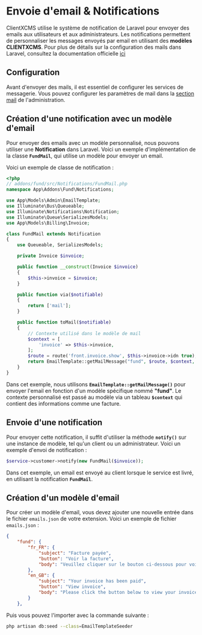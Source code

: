 # Envoie d'email & Notifications

ClientXCMS utilise le système de notification de Laravel pour envoyer des emails aux utilisateurs et aux administrateurs. Les notifications permettent de personnaliser les messages envoyés par email en utilisant des **modèles CLIENTXCMS**. 
Pour plus de détails sur la configuration des mails dans Laravel, consultez la documentation officielle [ici](https://laravel.com/docs/11.x/mail#introduction)

## Configuration

Avant d'envoyer des mails, il est essentiel de configurer les services de messagerie. 
Vous pouvez configurer les paramètres de mail dans la [section mail](../../../settings/core/mail.md) de l'administration.


## Création d'une notification avec un modèle d'email

Pour envoyer des emails avec un modèle personnalisé, nous pouvons utiliser une **Notification** dans Laravel. Voici un exemple d'implémentation de la classe **`FundMail`**, qui utilise un modèle pour envoyer un email.

Voici un exemple de classe de notification :

```php
<?php
// addons/fund/src/Notifications/FundMail.php
namespace App\Addons\Fund\Notifications;

use App\Models\Admin\EmailTemplate;
use Illuminate\Bus\Queueable;
use Illuminate\Notifications\Notification;
use Illuminate\Queue\SerializesModels;
use App\Models\Billing\Invoice;

class FundMail extends Notification
{
    use Queueable, SerializesModels;

    private Invoice $invoice;

    public function __construct(Invoice $invoice)
    {
        $this->invoice = $invoice;
    }

    public function via($notifiable)
    {
        return ['mail'];
    }

    public function toMail($notifiable)
    {
        // Contexte utilisé dans le modèle de mail
        $context = [
            'invoice' => $this->invoice,
        ];
        $route = route('front.invoice.show', $this->invoice->idn true);
        return EmailTemplate::getMailMessage("fund", $route, $context, $notifiable);
    }
}
```

Dans cet exemple, nous utilisons **`EmailTemplate::getMailMessage()`** pour envoyer l'email en fonction d'un modèle spécifique nommé **"fund"**. Le contexte personnalisé est passé au modèle via un tableau **`$context`** qui contient des informations comme une facture.

## Envoie d'une notification 

Pour envoyer cette notification, il suffit d'utiliser la méthode **`notify()`** sur une instance de modèle, tel qu'un client ou un administrateur.
Voici un exemple d'envoi de notification :
```php
$service->customer->notify(new FundMail($invoice));
```
Dans cet exemple, un email est envoyé au client lorsque le service est livré, en utilisant la notification **`FundMail`**.

## Création d'un modèle d'email
Pour créer un modèle d'email, vous devez ajouter une nouvelle entrée dans le fichier `emails.json` de votre extension. Voici un exemple de fichier `emails.json` :

```json
{
    "fund": {
        "fr_FR": {
            "subject": "Facture payée",
            "button": "Voir la facture",
            "body": "Veuillez cliquer sur le bouton ci-dessous pour voir votre facture.\n<strong>Total</strong>: {{ formatted_price($invoice->total, $invoice->currency) }} <br/>\n@foreach($invoice->items as $item)\n<strong>Nom</strong> : {{ $item->name }} <br/>\n<strong>Prix </strong> : {{ formatted_price($item->price(), $invoice->currency) }} <br/>\n@endforeach"
        },
        "en_GB": {
            "subject": "Your invoice has been paid",
            "button": "View invoice",
            "body": "Please click the button below to view your invoice.\n<strong>Total</strong>: {{ formatted_price($invoice->total, $invoice->currency) }} <br/>\n@foreach($invoice->items as $item)\n<strong>Name</strong> : {{ $item->name }} <br/>\n<strong>Price </strong> : {{ formatted_price($item->price(), $invoice->currency) }} <br/>\n@endforeach"
        }
    },
```
Puis vous pouvez l'importer avec la commande suivante : 
```bash
php artisan db:seed --class=EmailTemplateSeeder
```